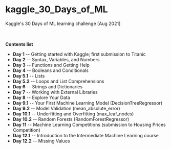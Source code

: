 # kaggle_30_Days_of_ML
Kaggle's 30 Days of ML learning challenge [Aug 2021]  
<br><br>


**Contents list**
* **Day 1** -- Getting started with Kaggle; first submission to Titanic
* **Day 2** -- Syntax, Variables, and Numbers
* **Day 3** -- Functions and Getting Help
* **Day 4** -- Booleans and Conditionals
* **Day 5.1** -- Lists
* **Day 5.2** -- Loops and List Comprehensions
* **Day 6** -- Strings and Dictionaries
* **Day 7** -- Working with External Libraries
* **Day 8** -- Explore Your Data
* **Day 9.1** -- Your First Machine Learning Model (DecisionTreeRegressor)
* **Day 9.2** -- Model Validation (mean_absolute_error)
* **Day 10.1** -- Underfitting and Overfitting (max_leaf_nodes)
* **Day 10.2** -- Random Forests (RandomForestRegressor)
* **Day 11** -- Machine Learning Competitions (submission to Housing Prices Competition)
* **Day 12.1** -- Introduction to the Intermediate Machine Learning course
* **Day 12.2** -- Missing Values
